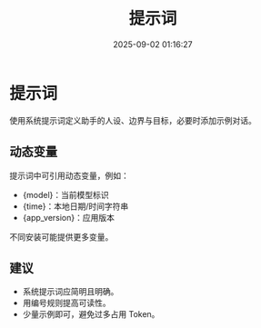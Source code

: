 ﻿---
title: 提示词
date: 2025-09-02 01:16:27
---

# 提示词

使用系统提示词定义助手的人设、边界与目标，必要时添加示例对话。

## 动态变量
提示词中可引用动态变量，例如：
- {model}：当前模型标识
- {time}：本地日期/时间字符串
- {app_version}：应用版本

不同安装可能提供更多变量。

## 建议
- 系统提示词应简明且明确。
- 用编号规则提高可读性。
- 少量示例即可，避免过多占用 Token。

